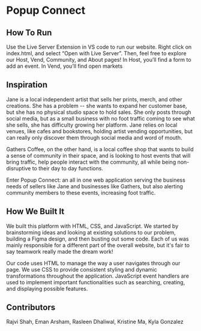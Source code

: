 # Popup Connect

## How To Run
Use the Live Server Extension in VS code to run our website. Right click on index.html, and select “Open with Live Server”. Then, feel free to explore our Host, Vend, Community, and About pages! In Host, you’ll find a form to add an event. In Vend, you’ll find open markets


## Inspiration
Jane is a local independent artist that sells her prints, merch, and other creations. She has a problem -- she wants to expand her customer base, but she has no physical studio space to hold sales. She only posts through social media, but as a small business with no foot traffic coming to see what she sells, she has difficulty growing her platform. Jane relies on local venues, like cafes and bookstores, holding artist vending opportunities, but can really only discover them through social media and word of mouth. 

Gathers Coffee, on the other hand, is a local coffee shop that wants to build a sense of community in their space, and is looking to host events that will bring traffic, help people interact with the community, all while being non-disruptive to their day to day functions.

Enter Popup Connect: an all in one web application serving the business needs of sellers like Jane and businesses like Gathers, but also alerting community members to these events, increasing foot traffic.


## How We Built It
We built this platform with HTML, CSS, and JavaScript. We started by brainstorming ideas and looking at existing solutions to our problem, building a Figma design, and then busting out some code. Each of us was mainly responsible for a different part of the overall website, but it's fair to say teamwork really made the dream work!

Our code uses HTML to manage the way a user navigates through our page. We use CSS to provide consistent styling and dynamic transformations throughout the application. JavaScript event handlers are used to implement important functionalities such as searching, creating, and displaying possible features.


## Contributors
 Rajvi Shah, Eman Arsham, Rasleen Dhaliwal, Kristine Ma, Kyla Gonzalez





